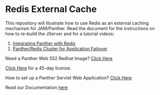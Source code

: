 # Redis External Cache

This repository will illustrate how to use Redis as an external caching mechanism for JAM/Panther. Read the document for the instructions on how to re-build the JServer and for a tutorial videos:

1) [Integrating Panther with Redis](https://youtu.be/5Gx-oYtdjxg)
2) [Panther/Redis Cluster for Application Failover](https://youtu.be/4oB1clULyQQ)

Need a Panther Web 552 Redhat Image? [Click Here](https://hub.docker.com/r/prolificspanther/pantherweb "Named link title") 

[Click Here](https://prolifics.com/panther-trial-license-request/ "Named link title") for a 45-day license.

How to set up a Panther Servlet Web Application? [Click Here](https://github.com/ProlificsPanther/PantherWeb/releases "Named link title")

Read our Documentation [here](https://docs.prolifics.com)

